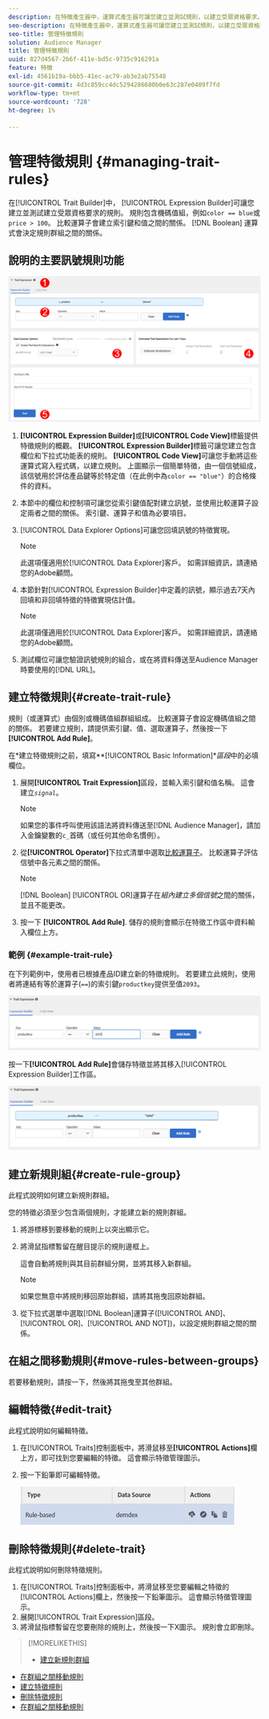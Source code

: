 ```yaml
---
description: 在特徵產生器中，運算式產生器可讓您建立並測試規則，以建立受眾資格要求。 規則包含機碼值組，例如「color == blue」或「price &gt;100英吋。 比較運算子會建立索引鍵和值之間的關係。 布林運算式決定規則群組之間的關係。
seo-description: 在特徵產生器中，運算式產生器可讓您建立並測試規則，以建立受眾資格要求。 規則包含機碼值組，例如「color == blue」或「price &gt;100英吋。 比較運算子會建立索引鍵和值之間的關係。 布林運算式決定規則群組之間的關係。
seo-title: 管理特徵規則
solution: Audience Manager
title: 管理特徵規則
uuid: 827d4567-2b6f-411e-bd5c-9735c916291a
feature: 特徵
exl-id: 4561b19a-bbb5-41ec-ac79-ab3e2ab75548
source-git-commit: 4d3c859cc4dc5294286680b0e63c287e0409f7fd
workflow-type: tm+mt
source-wordcount: '728'
ht-degree: 1%

---
```


# 管理特徵規則 {#managing-trait-rules}

在[!UICONTROL Trait Builder]中， [!UICONTROL Expression Builder]可讓您建立並測試建立受眾資格要求的規則。 規則包含機碼值組，例如`color == blue`或`price > 100`。 比較運算子會建立索引鍵和值之間的關係。 [!DNL Boolean] 運算式會決定規則群組之間的關係。

<!-- c_tb_rules.xml -->

## 說明的主要訊號規則功能

![](assets/manage-trait-rules.png)

1. **[!UICONTROL Expression Builder]**&#x200B;或&#x200B;**[!UICONTROL Code View]**&#x200B;標籤提供特徵規則的概觀。 **[!UICONTROL Expression Builder]**&#x200B;標籤可讓您建立包含欄位和下拉式功能表的規則。 **[!UICONTROL Code View]**&#x200B;可讓您手動將這些運算式寫入程式碼，以建立規則。 上圖顯示一個簡單特徵，由一個信號組成，該信號用於評估產品鍵等於特定值（在此例中為`color == "blue"`）的合格條件的資料。

1. 本節中的欄位和控制項可讓您從索引鍵值配對建立訊號，並使用比較運算子設定兩者之間的關係。 索引鍵、運算子和值為必要項目。
1. [!UICONTROL Data Explorer Options]可讓您回填訊號的特徵實現。

   >[!NOTE]
   >
   >此選項僅適用於[!UICONTROL Data Explorer]客戶。 如需詳細資訊，請連絡您的Adobe顧問。

1. 本節針對[!UICONTROL Expression Builder]中定義的訊號，顯示過去7天內回填和非回填特徵的特徵實現估計值。

   >[!NOTE]
   >
   >此選項僅適用於[!UICONTROL Data Explorer]客戶。 如需詳細資訊，請連絡您的Adobe顧問。

1. 測試欄位可讓您驗證訊號規則的組合，或在將資料傳送至Audience Manager時要使用的[!DNL URL]。

## 建立特徵規則{#create-trait-rule}

規則（或運算式）由個別或機碼值組群組組成。 比較運算子會設定機碼值組之間的關係。 若要建立規則，請提供索引鍵、值、選取運算子，然後按一下&#x200B;**[!UICONTROL Add Rule]**。

<!-- t_tb_create_rules.xml -->

在&#x200B;*建立特徵規則之前，填寫&#x200B;**[!UICONTROL Basic Information]**區段*&#x200B;中的必填欄位。

1. 展開&#x200B;**[!UICONTROL Trait Expression]**&#x200B;區段，並輸入索引鍵和值名稱。 這會建立&#x200B;*`signal`*。

   >[!NOTE]
   >
   >如果您的事件呼叫使用該語法將資料傳送至[!DNL Audience Manager]，請加入金鑰變數的`c_`首碼（或任何其他命名慣例）。

1. 從&#x200B;**[!UICONTROL Operator]**&#x200B;下拉式清單中選取[比較運算子](../../features/traits/trait-comparison-operators.md)。 比較運算子評估信號中各元素之間的關係。

   >[!NOTE]
   >
   >[!DNL Boolean] [!UICONTROL OR]運算子在&#x200B;*組內建立多個信號*&#x200B;之間的關係，並且不能更改。

1. 按一下 **[!UICONTROL Add Rule]**. 儲存的規則會顯示在特徵工作區中資料輸入欄位上方。

### 範例 {#example-trait-rule}

在下列範例中，使用者已根據產品ID建立新的特徵規則。 若要建立此規則，使用者將連結有等於運算子(`==`)的索引鍵`productkey`提供至值`2093`。

![](assets/tb_sample_rule1.png)

按一下&#x200B;**[!UICONTROL Add Rule]**&#x200B;會儲存特徵並將其移入[!UICONTROL Expression Builder]工作區。

![](assets/tb_sample_rule2.png)

## 建立新規則組{#create-rule-group}

此程式說明如何建立新規則群組。

<!-- t_tb_new_rule_group.xml -->

您的特徵必須至少包含兩個規則，才能建立新的規則群組。

1. 將游標移到要移動的規則上以突出顯示它。
1. 將滑鼠指標暫留在醒目提示的規則邊框上。

   這會自動將規則與其目前群組分開，並將其移入新群組。

   >[!NOTE]
   >
   >如果您無意中將規則移回原始群組，請將其拖曳回原始群組。

1. 從下拉式選單中選取[!DNL Boolean]運算子([!UICONTROL AND]、[!UICONTROL OR]、[!UICONTROL AND NOT])，以設定規則群組之間的關係。

## 在組之間移動規則{#move-rules-between-groups}

若要移動規則，請按一下，然後將其拖曳至其他群組。

## 編輯特徵{#edit-trait}

此程式說明如何編輯特徵。

<!-- t_tb_edit.xml -->

1. 在[!UICONTROL Traits]控制面板中，將滑鼠移至&#x200B;**[!UICONTROL Actions]**&#x200B;欄上方，即可找到您要編輯的特徵。 這會顯示特徵管理圖示。
1. 按一下鉛筆即可編輯特徵。

   ![](assets/tb_edit_trait.png)

## 刪除特徵規則{#delete-trait}

此程式說明如何刪除特徵規則。

<!-- t_tb_delete_rule.xml -->

1. 在[!UICONTROL Traits]控制面板中，將滑鼠移至您要編輯之特徵的[!UICONTROL Actions]欄上，然後按一下鉛筆圖示。 這會顯示特徵管理圖示。
1. 展開[!UICONTROL Trait Expression]區段。
1. 將滑鼠指標暫留在您要刪除的規則上，然後按一下X圖示。 規則會立即刪除。

>[!MORELIKETHIS]
>
>* [建立新規則群組](../../features/traits/manage-trait-rules.md#create-rule-group)
* [在群組之間移動規則](../../features/traits/manage-trait-rules.md#move-rules-between-groups)
* [建立特徵規則](../../features/traits/manage-trait-rules.md#create-trait-rule)
* [刪除特徵規則](../../features/traits/manage-trait-rules.md#delete-trait)
* [在群組之間移動規則](../../features/traits/manage-trait-rules.md#move-rules-between-groups)

